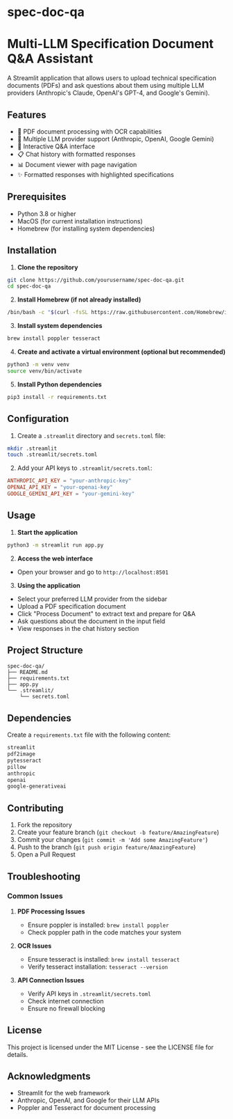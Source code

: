 # spec-doc-qa

# Multi-LLM Specification Document Q&A Assistant

A Streamlit application that allows users to upload technical specification documents (PDFs) and ask questions about them using multiple LLM providers (Anthropic's Claude, OpenAI's GPT-4, and Google's Gemini).

## Features

- 📄 PDF document processing with OCR capabilities
- 🤖 Multiple LLM provider support (Anthropic, OpenAI, Google Gemini)
- 💬 Interactive Q&A interface
- 📋 Chat history with formatted responses
- 📊 Document viewer with page navigation
- ✨ Formatted responses with highlighted specifications

## Prerequisites

- Python 3.8 or higher
- MacOS (for current installation instructions)
- Homebrew (for installing system dependencies)

## Installation

1. **Clone the repository**
```bash
git clone https://github.com/yourusername/spec-doc-qa.git
cd spec-doc-qa
```

2. **Install Homebrew (if not already installed)**
```bash
/bin/bash -c "$(curl -fsSL https://raw.githubusercontent.com/Homebrew/install/HEAD/install.sh)"
```

3. **Install system dependencies**
```bash
brew install poppler tesseract
```

4. **Create and activate a virtual environment (optional but recommended)**
```bash
python3 -m venv venv
source venv/bin/activate
```

5. **Install Python dependencies**
```bash
pip3 install -r requirements.txt
```

## Configuration

1. Create a `.streamlit` directory and `secrets.toml` file:
```bash
mkdir .streamlit
touch .streamlit/secrets.toml
```

2. Add your API keys to `.streamlit/secrets.toml`:
```toml
ANTHROPIC_API_KEY = "your-anthropic-key"
OPENAI_API_KEY = "your-openai-key"
GOOGLE_GEMINI_API_KEY = "your-gemini-key"
```

## Usage

1. **Start the application**
```bash
python3 -m streamlit run app.py
```

2. **Access the web interface**
- Open your browser and go to `http://localhost:8501`

3. **Using the application**
- Select your preferred LLM provider from the sidebar
- Upload a PDF specification document
- Click "Process Document" to extract text and prepare for Q&A
- Ask questions about the document in the input field
- View responses in the chat history section

## Project Structure

```
spec-doc-qa/
├── README.md
├── requirements.txt
├── app.py
└── .streamlit/
    └── secrets.toml
```

## Dependencies

Create a `requirements.txt` file with the following content:

```txt
streamlit
pdf2image
pytesseract
pillow
anthropic
openai
google-generativeai
```

## Contributing

1. Fork the repository
2. Create your feature branch (`git checkout -b feature/AmazingFeature`)
3. Commit your changes (`git commit -m 'Add some AmazingFeature'`)
4. Push to the branch (`git push origin feature/AmazingFeature`)
5. Open a Pull Request

## Troubleshooting

### Common Issues

1. **PDF Processing Issues**
   - Ensure poppler is installed: `brew install poppler`
   - Check poppler path in the code matches your system

2. **OCR Issues**
   - Ensure tesseract is installed: `brew install tesseract`
   - Verify tesseract installation: `tesseract --version`

3. **API Connection Issues**
   - Verify API keys in `.streamlit/secrets.toml`
   - Check internet connection
   - Ensure no firewall blocking

## License

This project is licensed under the MIT License - see the LICENSE file for details.

## Acknowledgments

- Streamlit for the web framework
- Anthropic, OpenAI, and Google for their LLM APIs
- Poppler and Tesseract for document processing
